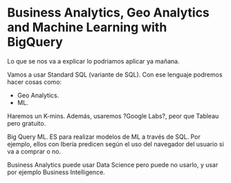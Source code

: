 # Business Analytics, Geo Analytics and Machine Learning with BigQuery 

Lo que se nos va a explicar lo podriamos aplicar ya mañana.

Vamos a usar Standard SQL (variante de SQL). Con ese lenguaje podremos hacer cosas como:
- Geo Analytics. 
- ML. 

Haremos un K-mins. Además, usaremos ?Google Labs?, peor que Tableau pero gratuito. 

Big Query ML. ES para realizar modelos de ML a través de SQL. Por ejemplo, ellos con Iberia predicen según el uso del navegador del usuario si va a comprar o no. 

Business Analytics puede usar Data Science pero puede no usarlo, y usar por ejemplo Business Intelligence. 
